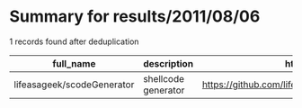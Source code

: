 
# Summary for results/2011/08/06
    
1 records found after deduplication

| full_name | description | html_url | matched_list | matched_count | pushed_at | size | stargazers_count | language | forks_count |
|----------------------------|---------------------|-----------------------------------------------|----------------|-----------------|---------------------------|--------|--------------------|------------|---------------|
| lifeasageek/scodeGenerator | shellcode generator | https://github.com/lifeasageek/scodeGenerator | ['shellcode'] | 1 | 2011-08-06 07:36:48+00:00 | 152 | 5 | Python | 1 |
